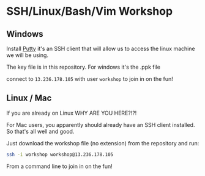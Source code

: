 # SSH/Linux/Bash/Vim Workshop

## Windows
Install [Putty](https://www.chiark.greenend.org.uk/~sgtatham/putty/latest.html)
it's an SSH client that will allow us to access the linux machine we will be using.

The key file is in this repository. For windows it's the .ppk file

connect to `13.236.178.105` with user `workshop` to join in on the fun!

## Linux / Mac
If you are already on Linux WHY ARE YOU HERE?!?!

For Mac users, you apparently should already have an SSH client installed. So
that's all well and good.

Just download the workshop file (no extension) from the repository and run:

```bash
ssh -i workshop workshop@13.236.178.105
```

From a command line to join in on the fun!
